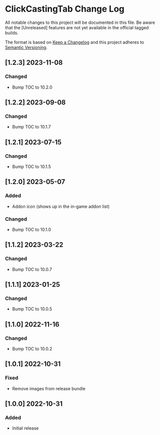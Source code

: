 # ClickCastingTab Change Log
All notable changes to this project will be documented in this file. Be aware that the [Unreleased] features are not yet available in the official tagged builds.

The format is based on [Keep a Changelog](http://keepachangelog.com/) and this project adheres to [Semantic Versioning](http://semver.org/).

## [1.2.3] 2023-11-08
### Changed
- Bump TOC to 10.2.0

## [1.2.2] 2023-09-08
### Changed
- Bump TOC to 10.1.7

## [1.2.1] 2023-07-15
### Changed
- Bump TOC to 10.1.5

## [1.2.0] 2023-05-07
### Added
- Addon icon (shows up in the in-game addon list)

### Changed
- Bump TOC to 10.1.0

## [1.1.2] 2023-03-22
### Changed
- Bump TOC to 10.0.7

## [1.1.1] 2023-01-25
### Changed
- Bump TOC to 10.0.5

## [1.1.0] 2022-11-16
### Changed
- Bump TOC to 10.0.2

## [1.0.1] 2022-10-31
### Fixed
- Remove images from release bundle

## [1.0.0] 2022-10-31
### Added
- Initial release
